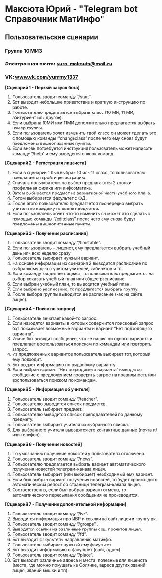 # Максюта Юрий - "Telegram bot Справочник МатИнфо"
## Пользовательские сценарии
### Группа 10 МИ3
### Электронная почта: yura-maksuta@mail.ru
### VK: www.vk.com/yummy1337


**[Сценарий 1 - Первый запуск бота]**
1) Пользователь вводит команду “/start”.
2) Бот выводит небольшое приветствие и краткую инструкцию по работе.
3) Пользователю предлагается выбрать класс (10 МИ, 11 МИ, абитуриент или другое).
4) Если выбрана 10МИ или 11МИ дополнительно предлагается выбрать номер группы.
5) Если пользователь хочет изменить свой класс он может сделать это с помощью команды “/changeclass” после чего ему снова будут предложены вышеописанные пункты.
6) Если вновь потребуется инструкция пользователь может написать команду “/help” и ему выведется список команд.


**[Сценарий 2 - Регистрация лицеиста]**
1) Если в сценарии 1 был выбран 10 или 11 класс, то пользователю предлагается пройти регистрацию.
2) Сначала пользователю на выбор предлагаются 2 кнопки: профильная физика или информатика.
3) Затем выбирается предмет из вариативной части учебного плана.
4) Потом выбирается факультет с ФД.
5) После этого пользователю предлагается поочередно выбрать учителя по каждому из своих предметов.
6) Если пользователь хочет что-то изменить он может это сделать с помощью команды “/editclass” после чего ему снова будут предложены вышеописанные пункты.

**[Сценарий 3 - Получение расписания]**
1) Пользователь вводит команду “/timetable”.
2) Если пользователь – лицеист, ему предлагается выбрать учебный день или всю неделю сразу
3) Пользователь выбирает нужный вариант.
4) На основе информации из сценария 2 выводится расписание по выбранному дню с учетом учителей, кабинетов и тп.
5) Если команду вводит не лицеист, то пользователю предлагается на выбор показать учебный план или общее расписание.
6) Если выбран учебный план, то выводится учебный план.
7) Если выбрано расписание, то предлагается выбрать группу.
8) После выбора группы выводится ее расписание (как на сайте лицея).

**[Сценарий 4 - Поиск по запросу]**
1) Пользователь печатает какой-то запрос.
2) Если находятся варианты в которых содержится поисковый запрос бот показывает возможные варианты и вариант “Нет подходящего варианта”.
3) Иначе бот выводит сообщение, что не нашел ни одного варианта и предлагает воспользоваться поиском по командам или повторить запрос.
4) Из предложенных вариантов пользователь выбирает тот, который ему подходит.
5) Бот выдает информацию по выданному варианту.
6) Если выбран вариант “Нет подходящего варианта” выводится сообщение с предложением проверить запрос на правильность или воспользоваться поиском по командам.

**[Сценарий 5 - Информация об учителе]**
1) Пользователь вводит команду “/teacher”.
2) Пользователю выводится список предметов.
3) Пользователь выбирает предмет.
4) Пользователю выводится список преподавателей по данному предмету.
5) Пользователь выбирает учителя из выбранного списка.
6) Для выбранного учителя выводятся его контактные данные (почта и/или телефон).

**[Сценарий 6 - Получение новостей]**
1) По умолчанию получение новостей у пользователя отключено.
2) Пользователь вводит команду “/news”.
3) Пользователю предлагается выбрать вариант автоматического получения новостей телеграм-канала лицея.
4) Пользователь выбирает (или выбирает) необходимый ему вариант.
5) Если был выбран вариант получения новостей, то будет происходить автоматический репост со страницы телеграм-канала лицея.
6) Соответственно, если был выбран вариант отмены, то автоматического пересылания сообщения не производится.

**[Сценарий 7 - Получение дополнительной информации]**
1) Пользователь вводит команду “/ivr”.
2) Выводится информация про ИВР и ссылки на сайт лицея и группу вк.
3) Пользователь вводит команду “/groups” .
4) Выводятся ссылки на различные группы соц. проектов лицея.
5) Пользователь вводит команду “/fd”.
6) Бот выводит факультеты направления матинфо.
7) Пользователь выбирает нужный ему факультет.
8) Бот выводит информацию о факультет (сайт, адрес).
9) Пользователь вводит команду “/place”.
10) Бот выводит различные адреса и места, полезные для лицеиста (места, где можно покушать на Солянке, адреса других зданий лицея, зданий вышки и тп).




